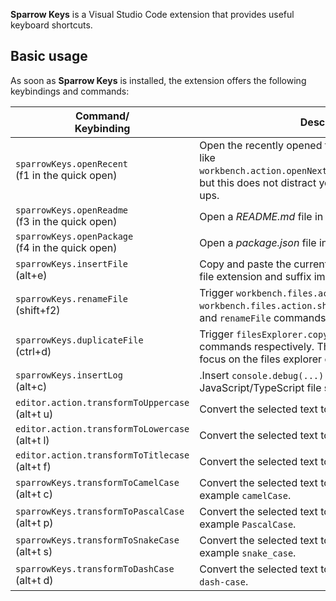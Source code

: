 **Sparrow Keys** is a Visual Studio Code extension that provides useful keyboard shortcuts.

## Basic usage

As soon as **Sparrow Keys** is installed, the extension offers the following keybindings and commands:

|Command/<br>Keybinding|Description|
|---|---|
|`sparrowKeys.openRecent`<br>(f1 in the quick open)|Open the recently opened file. This command is quite like `workbench.action.openNextRecentlyUsedEditorInGroup`, but this does not distract you with any dialogs or pop-ups.|
|`sparrowKeys.openReadme`<br>(f3 in the quick open)|Open a _README.md_ file in the opening workspace(s).|
|`sparrowKeys.openPackage`<br>(f4 in the quick open)|Open a _package.json_ file in the opening workspace(s).|
|`sparrowKeys.insertFile`<br>(alt+e)|Copy and paste the current active file name without its file extension and suffix immediately.|
|`sparrowKeys.renameFile`<br>(shift+f2)|Trigger `workbench.files.action.focusFilesExplorer`, `workbench.files.action.showActiveFileInExplorer`, and `renameFile` commands respectively.|
|`sparrowKeys.duplicateFile`<br>(ctrl+d)|Trigger `filesExplorer.copy` and `filesExplorer.paste` commands respectively. This must be called when you focus on the files explorer only.|
|`sparrowKeys.insertLog`<br>(alt+c)|.Insert `console.debug(...)` into the current JavaScript/TypeScript file semantically.|
|`editor.action.transformToUppercase`<br>(alt+t u)|Convert the selected text to all upper case.|
|`editor.action.transformToLowercase`<br>(alt+t l)|Convert the selected text to all lower case.|
|`editor.action.transformToTitlecase`<br>(alt+t f)|Convert the selected text to capitalized-each word.|
|`sparrowKeys.transformToCamelCase`<br>(alt+t c)|Convert the selected text to all camel case, for example `camelCase`.|
|`sparrowKeys.transformToPascalCase`<br>(alt+t p)|Convert the selected text to all Pascal case, for example `PascalCase`.|
|`sparrowKeys.transformToSnakeCase`<br>(alt+t s)|Convert the selected text to all snake case, for example `snake_case`.|
|`sparrowKeys.transformToDashCase`<br>(alt+t d)|Convert the selected text to all dash case, for example `dash-case`.|